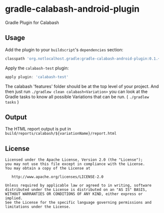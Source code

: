 gradle-calabash-android-plugin
==============================

Gradle Plugin for Calabash

Usage
-----

Add the plugin to your `buildscript`'s `dependencies` section:
```groovy
classpath 'org.notlocalhost.gradle:gradle-calabash-android-plugin:0.1.+'
```

Apply the `calabash-test` plugin:
```groovy
apply plugin: 'calabash-test'
```

The calabash 'features' folder should be at the top level of your project. 
And then just run `./gradlew clean calabash<Variation>` you can look at the 
Gradle tasks to know all possible Variations that can be run. ( `./gradlew tasks` )

Output
------

The HTML report output is put in `build/reports/calabash/${variationName}/report.html`


License
-------

    Licensed under the Apache License, Version 2.0 (the "License");
    you may not use this file except in compliance with the License.
    You may obtain a copy of the License at

       http://www.apache.org/licenses/LICENSE-2.0

    Unless required by applicable law or agreed to in writing, software
    distributed under the License is distributed on an "AS IS" BASIS,
    WITHOUT WARRANTIES OR CONDITIONS OF ANY KIND, either express or implied.
    See the License for the specific language governing permissions and
    limitations under the License.
